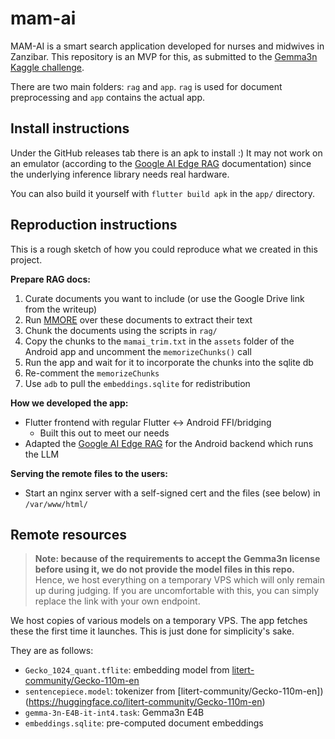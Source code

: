 # mam-ai

MAM-AI is a smart search application developed for nurses and midwives in Zanzibar. This repository
is an MVP for this, as submitted to the [Gemma3n Kaggle challenge](https://www.kaggle.com/competitions/google-gemma-3n-hackathon).

There are two main folders: `rag` and `app`. `rag` is used for document preprocessing and `app`
contains the actual app.

## Install instructions

Under the GitHub releases tab there is an apk to install :) It may not work on an emulator (according
to the [Google AI Edge RAG](ai.google.dev/edge/mediapipe/solutions/genai/rag/android) documentation)
since the underlying inference library needs real hardware.

You can also build it yourself with `flutter build apk` in the `app/` directory.

## Reproduction instructions

This is a rough sketch of how you could reproduce what we created in this project.

**Prepare RAG docs:**
   1. Curate documents you want to include (or use the Google Drive link from the writeup)
   2. Run [MMORE](https://github.com/swiss-ai/mmore) over these documents to extract their text
   3. Chunk the documents using the scripts in `rag/`
   4. Copy the chunks to the `mamai_trim.txt` in the `assets` folder of the Android app and uncomment the `memorizeChunks()` call
   5. Run the app and wait for it to incorporate the chunks into the sqlite db
   6. Re-comment the `memorizeChunks`
   7. Use `adb` to pull the `embeddings.sqlite` for redistribution

**How we developed the app:**
- Flutter frontend with regular Flutter <-> Android FFI/bridging
  - Built this out to meet our needs
- Adapted the [Google AI Edge RAG](ai.google.dev/edge/mediapipe/solutions/genai/rag/android) for the Android backend which runs the LLM

**Serving the remote files to the users:**
- Start an nginx server with a self-signed cert and the files (see below) in `/var/www/html/`


## Remote resources 

> **Note: because of the requirements to accept the Gemma3n license before using it, we do not
provide the model files in this repo.** Hence, we host everything on a temporary VPS which will only
remain up during judging. If you are uncomfortable with this, you can simply replace the link with
your own endpoint. 

We host copies of various models on a temporary VPS. The app fetches these the first time it
launches. This is just done for simplicity's sake.

They are as follows:
- `Gecko_1024_quant.tflite`: embedding model from [litert-community/Gecko-110m-en](https://huggingface.co/litert-community/Gecko-110m-en)
- `sentencepiece.model`: tokenizer from [litert-community/Gecko-110m-en])(https://huggingface.co/litert-community/Gecko-110m-en)
- `gemma-3n-E4B-it-int4.task`: Gemma3n E4B
- `embeddings.sqlite`: pre-computed document embeddings
